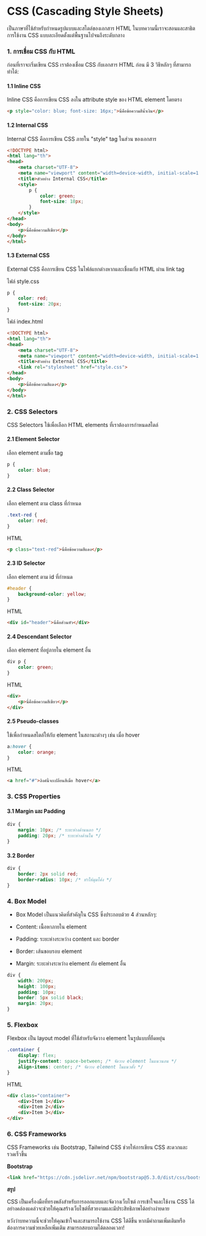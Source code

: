 # CSS (Cascading Style Sheets) 

เป็นภาษาที่ใช้สำหรับกำหนดรูปแบบและสไตล์ของเอกสาร HTML ในบทความนี้เราจะสอนและสาธิตการใช้งาน CSS แบบละเอียดตั้งแต่พื้นฐานไปจนถึงระดับกลาง

### 1. การเชื่อม CSS กับ HTML
ก่อนที่เราจะเริ่มเขียน CSS เราต้องเชื่อม CSS กับเอกสาร HTML ก่อน มี 3 วิธีหลักๆ ที่สามารถทำได้:

#### 1.1 Inline CSS
Inline CSS คือการเขียน CSS ลงใน attribute style ของ HTML element โดยตรง

```html
<p style="color: blue; font-size: 16px;">นี่คือข้อความสีน้ำเงิน</p>
```

#### 1.2 Internal CSS
Internal CSS คือการเขียน CSS ภายใน "style" tag ในส่วน <head> ของเอกสาร

```html
<!DOCTYPE html>
<html lang="th">
<head>
    <meta charset="UTF-8">
    <meta name="viewport" content="width=device-width, initial-scale=1.0">
    <title>ตัวอย่าง Internal CSS</title>
    <style>
        p {
            color: green;
            font-size: 18px;
        }
    </style>
</head>
<body>
    <p>นี่คือข้อความสีเขียว</p>
</body>
</html>
```

#### 1.3 External CSS
External CSS คือการเขียน CSS ในไฟล์แยกต่างหากและเชื่อมกับ HTML ผ่าน link tag

ไฟล์ style.css

```css
p {
    color: red;
    font-size: 20px;
}
```

ไฟล์ index.html

```html
<!DOCTYPE html>
<html lang="th">
<head>
    <meta charset="UTF-8">
    <meta name="viewport" content="width=device-width, initial-scale=1.0">
    <title>ตัวอย่าง External CSS</title>
    <link rel="stylesheet" href="style.css">
</head>
<body>
    <p>นี่คือข้อความสีแดง</p>
</body>
</html>
```

### 2. CSS Selectors
CSS Selectors ใช้เพื่อเลือก HTML elements ที่เราต้องการกำหนดสไตล์

#### 2.1 Element Selector
เลือก element ตามชื่อ tag

```css
p {
    color: blue;
}
```

#### 2.2 Class Selector
เลือก element ตาม class ที่กำหนด

```css
.text-red {
    color: red;
}
```

HTML

```html
<p class="text-red">นี่คือข้อความสีแดง</p>
```

#### 2.3 ID Selector
เลือก element ตาม id ที่กำหนด

```css
#header {
    background-color: yellow;
}
```

HTML

```html
<div id="header">นี่คือส่วนหัว</div>
```

#### 2.4 Descendant Selector
เลือก element ที่อยู่ภายใน element อื่น

```css
div p {
    color: green;
}
```

HTML

```html
<div>
    <p>นี่คือข้อความสีเขียว</p>
</div>
```

#### 2.5 Pseudo-classes
ใช้เพื่อกำหนดสไตล์ให้กับ element ในสถานะต่างๆ เช่น เมื่อ hover

```css
a:hover {
    color: orange;
}
```

HTML

```html
<a href="#">ลิงค์นี้จะเปลี่ยนสีเมื่อ hover</a>
```

### 3. CSS Properties

#### 3.1 Margin และ Padding

```css
div {
    margin: 10px; /* ระยะห่างด้านนอก */
    padding: 20px; /* ระยะห่างด้านใน */
}
```

#### 3.2 Border

```css
div {
    border: 2px solid red;
    border-radius: 10px; /* ทำให้มุมโค้ง */
}
```

### 4. Box Model
* Box Model เป็นแนวคิดที่สำคัญใน CSS ซึ่งประกอบด้วย 4 ส่วนหลักๆ:

* Content: เนื้อหาภายใน element

* Padding: ระยะห่างระหว่าง content และ border

* Border: เส้นขอบรอบ element

* Margin: ระยะห่างระหว่าง element กับ element อื่น

```css
div {
    width: 200px;
    height: 100px;
    padding: 10px;
    border: 5px solid black;
    margin: 20px;
}
```

### 5. Flexbox
Flexbox เป็น layout model ที่ใช้สำหรับจัดวาง element ในรูปแบบที่ยืดหยุ่น

```css
.container {
    display: flex;
    justify-content: space-between; /* จัดวาง element ในแนวนอน */
    align-items: center; /* จัดวาง element ในแนวตั้ง */
}
```

HTML

```html
<div class="container">
    <div>Item 1</div>
    <div>Item 2</div>
    <div>Item 3</div>
</div>
```

### 6. CSS Frameworks

CSS Frameworks เช่น Bootstrap, Tailwind CSS ช่วยให้การเขียน CSS สะดวกและรวดเร็วขึ้น

**Bootstrap**

```html
<link href="https://cdn.jsdelivr.net/npm/bootstrap@5.3.0/dist/css/bootstrap.min.css" rel="stylesheet">
```

**สรุป**

CSS เป็นเครื่องมือที่ทรงพลังสำหรับการออกแบบและจัดวางเว็บไซต์ การเข้าใจและใช้งาน CSS ได้อย่างคล่องแคล่วจะช่วยให้คุณสร้างเว็บไซต์ที่สวยงามและมีประสิทธิภาพได้อย่างง่ายดาย

หวังว่าบทความนี้จะช่วยให้คุณเข้าใจและสามารถใช้งาน CSS ได้ดีขึ้น หากมีคำถามเพิ่มเติมหรือต้องการความช่วยเหลือเพิ่มเติม สามารถสอบถามได้ตลอดเวลา!